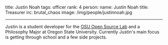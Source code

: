 title: Justin Noah
tags: officer
rank: 4
person:
    name: Justin Noah
    title: Treasurer
    irc: brutal_chaos
    image: /img/people/justinnoah.jpg

---
Justin is a student developer for the [OSU Open Source Lab](http://osuosl.org/) and a Philosophy Major at
Oregon State University. Currently Justin's main focus is getting through school
and a few side projects.
